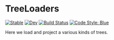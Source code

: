 # TreeLoaders
[![Stable](https://img.shields.io/badge/docs-stable-blue.svg)](https://SuperGrobi.github.io/TreeLoaders.jl/stable/)
[![Dev](https://img.shields.io/badge/docs-dev-blue.svg)](https://SuperGrobi.github.io/TreeLoaders.jl/dev/)
[![Build Status](https://github.com/SuperGrobi/TreeLoaders.jl/actions/workflows/CI.yml/badge.svg?branch=main)](https://github.com/SuperGrobi/TreeLoaders.jl/actions/workflows/CI.yml?query=branch%3Amain)
[![Code Style: Blue](https://img.shields.io/badge/code%20style-blue-4495d1.svg)](https://github.com/invenia/BlueStyle)

Here we load and project a various kinds of trees.
